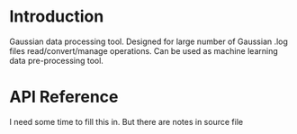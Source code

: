 # Introduction
Gaussian data processing tool. Designed for large number of Gaussian .log files read/convert/manage operations. Can be used as machine learning data pre-processing tool.

# API Reference
I need some time to fill this in. But there are notes in source file
